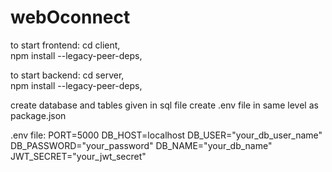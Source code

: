 # webOconnect

to start frontend: 
cd client,              
npm install --legacy-peer-deps,              

to start backend:
cd server,             
npm install --legacy-peer-deps,                

create database and tables given in sql file
create .env file in same level as package.json 

.env file:
PORT=5000
DB_HOST=localhost
DB_USER="your_db_user_name"
DB_PASSWORD="your_password"
DB_NAME="your_db_name"
JWT_SECRET="your_jwt_secret"
